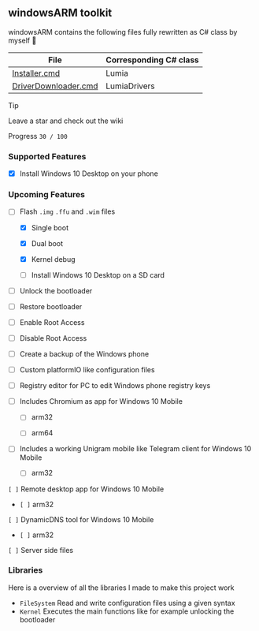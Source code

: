 ## windowsARM toolkit

windowsARM contains the following files fully rewritten as C# class by myself 🖤

| File | Corresponding C# class |
| --- | --- |
| [Installer.cmd](https://github.com/RedGreenBlue09/WFAv7_Installer/blob/master/Installer.cmd) | Lumia |
| [DriverDownloader.cmd](https://github.com/RedGreenBlue09/WFAv7_Installer/blob/master/Driver%20Downloader.cmd) | LumiaDrivers |

> [!TIP]
> Leave a star and check out the wiki

Progress `30 / 100`

### Supported Features

- [x] Install Windows 10 Desktop on your phone

### Upcoming Features

- [ ] Flash `.img` `.ffu` and `.wim` files

  - [x] Single boot
    
  - [x] Dual boot
    
  - [x] Kernel debug
    
  - [ ] Install Windows 10 Desktop on a SD card
    
- [ ] Unlock the bootloader

- [ ] Restore bootloader

- [ ] Enable Root Access

- [ ] Disable Root Access

- [ ] Create a backup of the Windows phone

- [ ] Custom platformIO like configuration files

- [ ] Registry editor for PC to edit Windows phone registry keys

- [ ] Includes Chromium as app for Windows 10 Mobile

  - [ ] arm32

  - [ ] arm64
    
- [ ] Includes a working Unigram mobile like Telegram client for Windows 10 Mobile

  - [ ] arm32
    
`[ ]` Remote desktop app for Windows 10 Mobile

  - `[ ]` arm32
    
`[ ]` DynamicDNS tool for Windows 10 Mobile

  - `[ ]` arm32
    
`[ ]` Server side files

### Libraries

Here is a overview of all the libraries I made to make this project work

- `FileSystem` Read and write configuration files using a given syntax
- `Kernel` Executes the main functions like for example unlocking the bootloader
